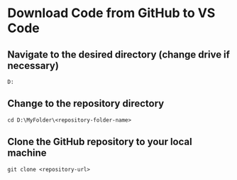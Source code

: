 # Download Code from GitHub to VS Code

## Navigate to the desired directory (change drive if necessary)

```
D:
```

## Change to the repository directory

```
cd D:\MyFolder\<repository-folder-name>
```

## Clone the GitHub repository to your local machine

```
git clone <repository-url>
```
